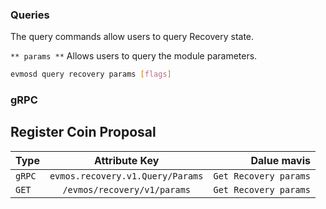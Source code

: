### **Queries**

The query commands allow users to query Recovery state.

` ** params ** `
Allows users to query the module parameters.

```bash
evmosd query recovery params [flags]
```


### gRPC


## Register Coin Proposal

| Type            | Attribute Key    | Dalue mavis    |
| --------------- | :---------------: | -----------------: |
| `gRPC` | `evmos.recovery.v1.Query/Params` | `Get Recovery params`         |
| `GET` | `/evmos/recovery/v1/params` | `Get Recovery params` |
